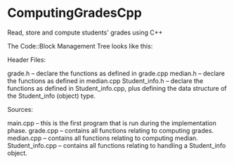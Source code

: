 # ComputingGradesCpp

Read, store and compute students' grades using C++

The Code::Block Management Tree looks like this:

Header Files:

grade.h – declare the functions as defined in grade.cpp
median.h – declare the functions as defined in median.cpp
Student_info.h – declare the functions as defined in Student_info.cpp, plus defining the data structure of the Student_info (object) type.

Sources:

main.cpp – this is the first program that is run during the implementation phase.
grade.cpp – contains all functions relating to computing grades.
median.cpp – contains all functions relating to computing median.
Student_info.cpp – contains all functions relating to handling a Student_info object.



